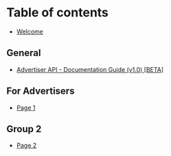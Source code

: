 # Table of contents

* [Welcome](README.md)

## General

* [Advertiser API - Documentation Guide (v1.0) \[BETA\]](general/advertiser-api-documentation-guide-v1.0-beta.md)

## For Advertisers

* [Page 1](for-advertisers/page-1.md)

## Group 2

* [Page 2](group-2/page-2.md)
